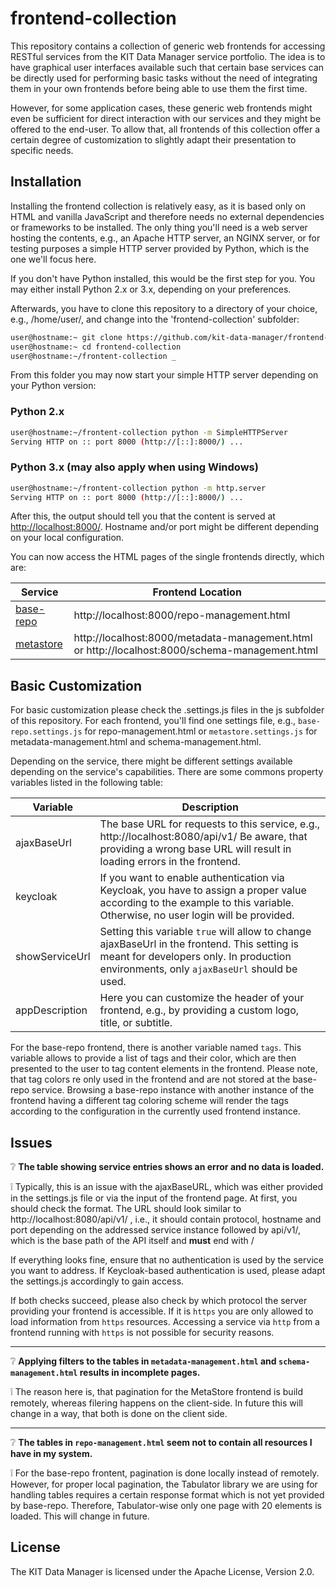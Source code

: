 # frontend-collection

This repository contains a collection of generic web frontends for accessing RESTful services from the KIT Data Manager service portfolio. The idea is to have graphical user interfaces available such that certain base services can be directly used for performing basic tasks without the need of integrating them in your own frontends before being able to use them the first time.

However, for some application cases, these generic web frontends might even be sufficient for direct interaction with our services and they might be offered to the end-user. To allow that, all frontends of this collection offer a certain degree of customization to slightly adapt their presentation to specific needs.

## Installation

Installing the frontend collection is relatively easy, as it is based only on HTML and vanilla JavaScript and therefore needs no external dependencies or frameworks to be installed. The only thing you'll need is a web server hosting the contents, e.g., an Apache HTTP server, an NGINX server, or for testing purposes a simple HTTP server provided by Python, which is the one we'll focus here.

If you don't have Python installed, this would be the first step for you. You may either install Python 2.x or 3.x, depending on your preferences. 

Afterwards, you have to clone this repository to a directory of your choice, e.g., /home/user/, and change into the 'frontend-collection' subfolder:

```bash
user@hostname:~ git clone https://github.com/kit-data-manager/frontend-collection
user@hostname:~ cd frontend-collection
user@hostname:~/frontent-collection _
```

From this folder you may now start your simple HTTP server depending on your Python version: 

### Python 2.x

```bash
user@hostname:~/frontent-collection python -m SimpleHTTPServer
Serving HTTP on :: port 8000 (http://[::]:8000/) ...
```

### Python 3.x (may also apply when using Windows)

```bash
user@hostname:~/frontent-collection python -m http.server
Serving HTTP on :: port 8000 (http://[::]:8000/) ...
```

After this, the output should tell you that the content is served at [http://localhost:8000/](http://localhost:8000/). Hostname and/or port might be different depending on your local configuration.

You can now access the HTML pages of the single frontends directly, which are: 

| Service       | Frontend Location|
|---------------|------------------|
| [base-repo](https://github.com/kit-data-manager/base-repo)     | http://localhost:8000/repo-management.html
| [metastore](https://github.com/kit-data-manager/metastore2)     | http://localhost:8000/metadata-management.html or http://localhost:8000/schema-management.html

## Basic Customization

For basic customization please check the .settings.js files in the js subfolder of this repository. For each frontend, you'll find one settings file, e.g., `base-repo.settings.js` for repo-management.html or `metastore.settings.js` for metadata-management.html and schema-management.html. 

Depending on the service, there might be different settings available depending on the service's capabilities. There are some commons property variables listed in the following table:

| Variable       | Description     |
|---------------|------------------|
| ajaxBaseUrl   |  The base URL for requests to this service, e.g., http://localhost:8080/api/v1/ Be aware, that providing a wrong base URL will result in loading errors in the frontend.
| keycloak      | If you want to enable authentication via Keycloak, you have to assign a proper value according to the example to this variable. Otherwise, no user login will be provided.
| showServiceUrl | Setting this variable `true` will allow to change ajaxBaseUrl in the frontend. This setting is meant for developers only. In production environments, only `ajaxBaseUrl` should be used.
| appDescription | Here you can customize the header of your frontend, e.g., by providing a custom logo, title, or subtitle. 

For the base-repo frontend, there is another variable named `tags`. This variable allows to provide a list of tags and their color, which are then presented to the user to tag content elements in the frontend. Please note, that tag colors re only used in the frontend and are not stored at the base-repo service. Browsing a base-repo instance with another instance of the frontend having a different tag coloring scheme will render the tags according to the configuration in the currently used frontend instance.

## Issues

:grey_question: 
**The table showing service entries shows an error and no data is loaded.**

:grey_exclamation: 
Typically, this is an issue with the ajaxBaseURL, which was either provided in the settings.js file or via the input of the frontend page. At first, you should check the format. The URL should look similar to http://localhost:8080/api/v1/ , i.e., it should contain protocol, hostname and port depending on the addressed service instance followed by api/v1/, which is the base path of the API itself and **must** end with /

If everything looks fine, ensure that no authentication is used by the service you want to address. If Keycloak-based authentication is used, please adapt the settings.js accordingly to gain access.

If both checks succeed, please also check by which protocol the server providing your frontend is accessible. If it is `https` you are only allowed to load information from `https` resources. Accessing a service via `http` from a frontend running with `https` is not possible for security reasons.

---

:grey_question: 
**Applying filters to the tables in `metadata-management.html` and `schema-management.html` results in incomplete pages.**

:grey_exclamation: 
The reason here is, that pagination for the MetaStore frontend is build remotely, whereas filering happens on the client-side. In future this will change in a way, that both is done on the client side.

---

:grey_question: **The tables in `repo-management.html` seem not to contain all resources I have in my system.**

:grey_exclamation: 
For the base-repo frontent, pagination is done locally instead of remotely. However, for proper local pagination, the Tabulator library we are using for handling tables requires a certain response format which is not yet provided by base-repo. Therefore, Tabulator-wise only one page with 20 elements is loaded. This will change in future.


## License

The KIT Data Manager is licensed under the Apache License, Version 2.0.
